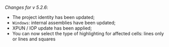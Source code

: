 _Changes for v 5.2.6_:
- The project identity has been updated;
- `Windows`: internal assemblies have been updated;
- XPUN / IOP update has been applied;
- You can now select the type of highlighting for affected cells: lines only or lines and squares
